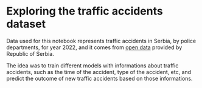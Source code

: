 # Exploring the traffic accidents dataset

Data used for this notebook represents traffic accidents in Serbia, by police departments, for year 2022, and it comes from [open data](https://data.gov.rs/sr/datasets/) provided by Republic of Serbia.

The idea was to train different models with informations about traffic accidents, such as the time of the accident, type of the accident, etc, and predict the outcome of new traffic accidents based on those informations.
